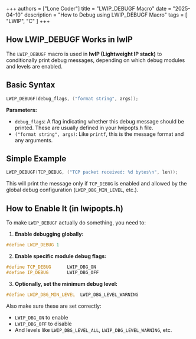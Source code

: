 +++
authors = ["Lone Coder"]
title = "LWIP_DEBUGF Macro"
date = "2025-04-10"
description = "How to Debug using LWIP_DEBUGF Macro"
tags = [
    "LWIP", "C"
]
+++

## How LWIP_DEBUGF Works in lwIP

The `LWIP_DEBUGF` macro is used in **lwIP (Lightweight IP stack)** to conditionally print debug messages, depending on which debug modules and levels are enabled.

## Basic Syntax

```C
LWIP_DEBUGF(debug_flags, ("format string", args));
```

**Parameters:**

- `debug_flags`: A flag indicating whether this debug message should be printed. These are usually defined in your lwipopts.h file.
-  `("format string", args)`: Like `printf`, this is the message format and any arguments.

## Simple Example

```C
LWIP_DEBUGF(TCP_DEBUG, ("TCP packet received: %d bytes\n", len));
```
This will print the message only if `TCP_DEBUG` is enabled and allowed by the global debug configuration (`LWIP_DBG_MIN_LEVEL`, etc.).

## How to Enable It (in lwipopts.h)

To make `LWIP_DEBUGF` actually do something, you need to:

1. **Enable debugging globally:**

```C
#define LWIP_DEBUG 1
```

2. **Enable specific module debug flags:**

```C
#define TCP_DEBUG      LWIP_DBG_ON
#define IP_DEBUG       LWIP_DBG_OFF
```

3. **Optionally, set the minimum debug level:**

```C
#define LWIP_DBG_MIN_LEVEL  LWIP_DBG_LEVEL_WARNING
```

Also make sure these are set correctly:
* `LWIP_DBG_ON` to enable
* `LWIP_DBG_OFF` to disable
* And levels like `LWIP_DBG_LEVEL_ALL`, `LWIP_DBG_LEVEL_WARNING`, etc.